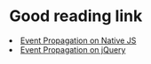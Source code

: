 # Good reading link
<li><a href="https://developer.mozilla.org/en-US/docs/Web/API/Document_Object_Model/Examples#Example_5:_Event_Propagation">
Event Propagation on Native JS
</a></li>

<li><a href="http://learn.jquery.com/events/event-delegation/">
Event Propagation on jQuery
</a></li>
